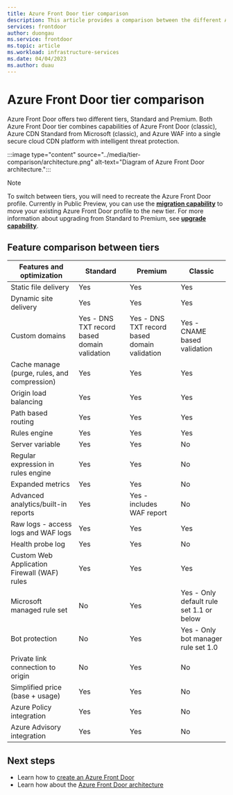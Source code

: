 ```yaml
---
title: Azure Front Door tier comparison
description: This article provides a comparison between the different Azure Front Door tiers and their features.
services: frontdoor
author: duongau
ms.service: frontdoor
ms.topic: article
ms.workload: infrastructure-services
ms.date: 04/04/2023
ms.author: duau
---
```


# Azure Front Door tier comparison

Azure Front Door offers two different tiers, Standard and Premium. Both Azure Front Door tier combines capabilities of Azure Front Door (classic), Azure CDN Standard from Microsoft (classic), and Azure WAF into a single secure cloud CDN platform with intelligent threat protection.

:::image type="content" source="../media/tier-comparison/architecture.png" alt-text="Diagram of Azure Front Door architecture.":::

> [!NOTE]
> To switch between tiers, you will need to recreate the Azure Front Door profile. Currently in Public Preview, you can use the [**migration capability**](../migrate-tier.md) to move your existing Azure Front Door profile to the new tier. For more information about upgrading from Standard to Premium, see [**upgrade capability**](../tier-upgrade.md).
> 

## Feature comparison between tiers

| Features and optimization | Standard | Premium | Classic |
|--|--|--|--|
| Static file delivery | Yes | Yes | Yes |
| Dynamic site delivery | Yes | Yes | Yes |
| Custom domains | Yes - DNS TXT record based domain validation | Yes - DNS TXT record based domain validation | Yes - CNAME based validation |
| Cache manage (purge, rules, and compression) | Yes | Yes | Yes |
| Origin load balancing | Yes | Yes | Yes |
| Path based routing | Yes | Yes | Yes |
| Rules engine | Yes | Yes | Yes |
| Server variable | Yes | Yes | No |
| Regular expression in rules engine | Yes | Yes | No |
| Expanded metrics | Yes | Yes | No |
| Advanced analytics/built-in reports | Yes | Yes - includes WAF report | No |
| Raw logs - access logs and WAF logs | Yes | Yes | Yes |
| Health probe log | Yes | Yes | No |
| Custom Web Application Firewall (WAF) rules | Yes | Yes | Yes |
| Microsoft managed rule set | No | Yes | Yes - Only default rule set 1.1 or below |
| Bot protection | No | Yes | Yes - Only bot manager rule set 1.0  |
| Private link connection to origin | No | Yes | No |
| Simplified price (base + usage) | Yes | Yes | No |
| Azure Policy integration | Yes | Yes | No |
| Azure Advisory integration | Yes | Yes | No | 

## Next steps

* Learn how to [create an Azure Front Door](create-front-door-portal.md)
* Learn how about the [Azure Front Door architecture](../front-door-routing-architecture.md)
